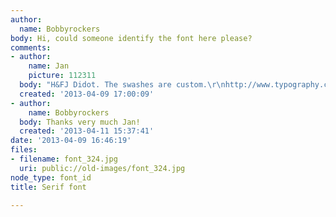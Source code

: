 ```yaml
---
author:
  name: Bobbyrockers
body: Hi, could someone identify the font here please?
comments:
- author:
    name: Jan
    picture: 112311
  body: "H&FJ Didot. The swashes are custom.\r\nhttp://www.typography.com/fonts/font_overview.php?productLineID=100004&path=head"
  created: '2013-04-09 17:00:09'
- author:
    name: Bobbyrockers
  body: Thanks very much Jan!
  created: '2013-04-11 15:37:41'
date: '2013-04-09 16:46:19'
files:
- filename: font_324.jpg
  uri: public://old-images/font_324.jpg
node_type: font_id
title: Serif font

---
```

